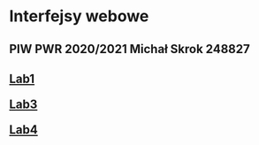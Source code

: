 <html>
  <h1>Interfejsy webowe</h1>
<h2>
  <p>
    PIW PWR 2020/2021
    Michał Skrok 248827
  </p>
<h2>
  <p> <a href="https://grav3dancer.github.io/Interfejsy_webowe/Lab1/index.html" target="_blank"> Lab1 </a> </p>
  <p> <a href="https://grav3dancer.github.io/Interfejsy_webowe/Lab3/index.html" target="_blank"> Lab3 </a> </p>
  <p> <a href="https://grav3dancer.github.io/Interfejsy_webowe/Lab4/" target="_blank"> Lab4 </a> </p>

